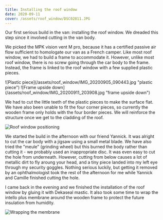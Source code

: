 ```yaml
---
title: Installing the roof window
date: 2020-09-11
cover: /assets/roof_window/DSC02811.JPG
---
```


Our first serious build in the van: installing the roof window. We dreaded this step since it involved cutting in the van body.

We picked the MPK vision vent M pro, because it has a certified passive air flow sufficient to homologate our van as a French camper. Like most roof window, we had to build a frame to accommodate it. However, unlike most roof window, there is no screw going through the car body to the frame. Instead, the frame is linked to the roof window with a few supplied plastic pieces.

<div class="row-image">
![Plastic piece](/assets/roof_window/IMG_20200905_090443.jpg "plastic piece")
![Frame upside down](/assets/roof_window/IMG_20200911_203908.jpg "frame upside down")
</div>

We had to cut the little teeth of the plastic pieces to make the surface flat. We have also been unable to fit the four corner pieces, so currently the wooden frame only holds with the four border pieces. We will reinforce the structure once we get to the cladding of the roof.

![Roof window positioning](/assets/roof_window/DSC02814.JPG "roof window positioning")

We started the build in the afternoon with our friend Yannick. It was alright to cut the car body with a jigsaw using a small metal blade. We have also tried the "meule" (grinding wheel) but this burned the body rather than cutting it - we probably used an inappropriate disc. It was even easy to cut the hole from underneath. However, cutting from below causes a lot of metallic dirt to fly aroung your head, and a tiny piece landed into my left eye through my security goggles. Nothing serious luckily, but getting it removed by an ophthalmologist took the rest of the afternoon for me while Yannick and Camille finished cutting the hole.

I came back in the evening and we finished the installation of the roof window by gluing it with Dekaseal mastic. It also took some time to wrap the intello plus membrane around the wooden frame to protect the future insulation from humidity.

![Wrapping the membrane](/assets/roof_window/IMG_20200911_203908.jpg "wrapping the membrane")
